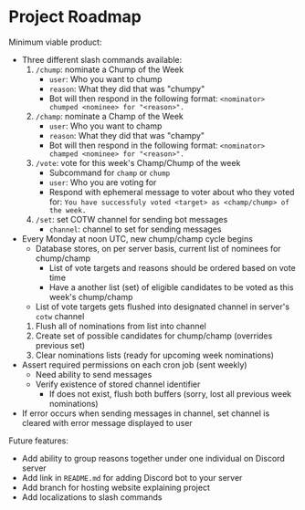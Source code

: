# Project Roadmap

Minimum viable product:

- Three different slash commands available:
  1. `/chump`: nominate a Chump of the Week
     - `user`: Who you want to chump
     - `reason`: What they did that was "chumpy"
     - Bot will then respond in the following format: `<nominator> chumped <nominee> for "<reason>".`
  2. `/champ`: nominate a Champ of the Week
     - `user`: Who you want to champ
     - `reason`: What they did that was "champy"
     - Bot will then respond in the following format: `<nominator> champed <nominee> for "<reason>".`
  3. `/vote`: vote for this week's Champ/Chump of the week
     - Subcommand for `champ` or `chump`
     - `user`: Who you are voting for
     - Respond with ephemeral message to voter about who they voted for: `You have successfuly voted <target> as <champ/chump> of the week.`
  4. `/set`: set COTW channel for sending bot messages
     - `channel`: channel to set for sending messages
- Every Monday at noon UTC, new chump/champ cycle begins
  - Database stores, on per server basis, current list of nominees for chump/champ
    - List of vote targets and reasons should be ordered based on vote time
    - Have a another list (set) of eligible candidates to be voted as this week's chump/champ
  - List of vote targets gets flushed into designated channel in server's `cotw` channel
  1. Flush all of nominations from list into channel
  2. Create set of possible candidates for chump/champ (overrides previous set)
  3. Clear nominations lists (ready for upcoming week nominations)
- Assert required permissions on each cron job (sent weekly)
  - Need ability to send messages
  - Verify existence of stored channel identifier
    - If does not exist, flush both buffers (sorry, lost all previous week nominations)
- If error occurs when sending messages in channel, set channel is cleared with error message displayed to user

Future features:

- Add ability to group reasons together under one individual on Discord server
- Add link in `README.md` for adding Discord bot to your server
- Add branch for hosting website explaining project
- Add localizations to slash commands
